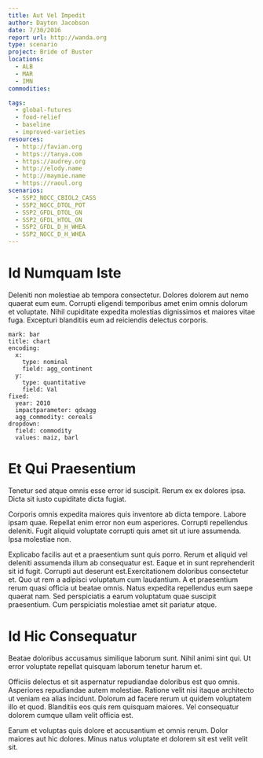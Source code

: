 ```yaml
---
title: Aut Vel Impedit
author: Dayton Jacobson
date: 7/30/2016
report url: http://wanda.org
type: scenario
project: Bride of Buster
locations:
  - ALB
  - MAR
  - IMN
commodities:

tags:
  - global-futures
  - food-relief
  - baseline
  - improved-varieties
resources:
  - http://favian.org
  - https://tanya.com
  - https://audrey.org
  - http://elody.name
  - http://maymie.name
  - https://raoul.org
scenarios:
  - SSP2_NOCC_CBIOL2_CASS
  - SSP2_NOCC_DTOL_POT
  - SSP2_GFDL_DTOL_GN
  - SSP2_GFDL_HTOL_GN
  - SSP2_GFDL_D_H_WHEA
  - SSP2_NOCC_D_H_WHEA
---
```

# Id Numquam Iste
Deleniti non molestiae ab tempora consectetur. Dolores dolorem aut nemo quaerat eum eum. Corrupti eligendi temporibus amet enim omnis dolorum et voluptate. Nihil cupiditate expedita molestias dignissimos et maiores vitae fuga. Excepturi blanditiis eum ad reiciendis delectus corporis.

```vis
mark: bar
title: chart
encoding:
  x:
    type: nominal
    field: agg_continent
  y:
    type: quantitative
    field: Val
fixed:
  year: 2010
  impactparameter: qdxagg
  agg_commodity: cereals
dropdown:
  field: commodity
  values: maiz, barl
```

# Et Qui Praesentium
Tenetur sed atque omnis esse error id suscipit. Rerum ex ex dolores ipsa. Dicta sit iusto cupiditate dicta fugiat.
 Corporis omnis expedita maiores quis inventore ab dicta tempore. Labore ipsam quae. Repellat enim error non eum asperiores. Corrupti repellendus deleniti. Fugit aliquid voluptate corrupti quis amet sit ut iure assumenda. Ipsa molestiae non.
 Explicabo facilis aut et a praesentium sunt quis porro. Rerum et aliquid vel deleniti assumenda illum ab consequatur est. Eaque et in sunt reprehenderit sit id fugit. Corrupti aut deserunt est.Exercitationem doloribus consectetur et. Quo ut rem a adipisci voluptatum cum laudantium. A et praesentium rerum quasi officia ut beatae omnis. Natus expedita repellendus eum saepe quaerat nam. Sed perspiciatis a earum voluptatum quae suscipit praesentium. Cum perspiciatis molestiae amet sit pariatur atque.

# Id Hic Consequatur
Beatae doloribus accusamus similique laborum sunt. Nihil animi sint qui. Ut error voluptate repellat quisquam laborum tenetur harum et.
 Officiis delectus et sit aspernatur repudiandae doloribus est quo omnis. Asperiores repudiandae autem molestiae. Ratione velit nisi itaque architecto ut veniam ea alias incidunt. Dolorum ad facere rerum ut quidem voluptatem illo et quod. Blanditiis eos quis rem quisquam maiores. Vel consequatur dolorem cumque ullam velit officia est.
 Earum et voluptas quis dolore et accusantium et omnis rerum. Dolor maiores aut hic dolores. Minus natus voluptate et dolorem sit est velit velit sit.
